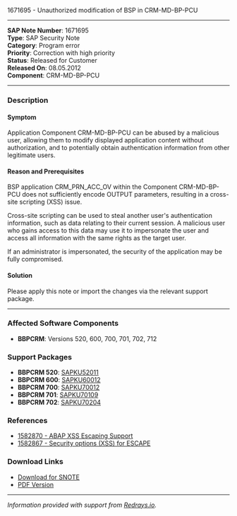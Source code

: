 1671695 - Unauthorized modification of BSP in CRM-MD-BP-PCU

---

**SAP Note Number**: 1671695  
**Type**: SAP Security Note  
**Category**: Program error  
**Priority**: Correction with high priority  
**Status**: Released for Customer  
**Released On**: 08.05.2012  
**Component**: CRM-MD-BP-PCU

---

### Description

#### Symptom
Application Component CRM-MD-BP-PCU can be abused by a malicious user, allowing them to modify displayed application content without authorization, and to potentially obtain authentication information from other legitimate users.

#### Reason and Prerequisites
BSP application CRM_PRN_ACC_OV within the Component CRM-MD-BP-PCU does not sufficiently encode OUTPUT parameters, resulting in a cross-site scripting (XSS) issue.

Cross-site scripting can be used to steal another user's authentication information, such as data relating to their current session. A malicious user who gains access to this data may use it to impersonate the user and access all information with the same rights as the target user.

If an administrator is impersonated, the security of the application may be fully compromised.

#### Solution
Please apply this note or import the changes via the relevant support package.

---

### Affected Software Components

- **BBPCRM**: Versions 520, 600, 700, 701, 702, 712

### Support Packages

- **BBPCRM 520**: [SAPKU52011](https://me.sap.com/supportpackage/SAPKU52011)
- **BBPCRM 600**: [SAPKU60012](https://me.sap.com/supportpackage/SAPKU60012)
- **BBPCRM 700**: [SAPKU70012](https://me.sap.com/supportpackage/SAPKU70012)
- **BBPCRM 701**: [SAPKU70109](https://me.sap.com/supportpackage/SAPKU70109)
- **BBPCRM 702**: [SAPKU70204](https://me.sap.com/supportpackage/SAPKU70204)

### References

- [1582870 - ABAP XSS Escaping Support](https://me.sap.com/notes/1582870)
- [1582867 - Security options (XSS) for ESCAPE](https://me.sap.com/notes/1582867)

### Download Links

- [Download for SNOTE](https://notesdownloads.sap.com/note/0040000009925332017)
- [PDF Version](https://userapps.support.sap.com/sap/support/sfm/notes/print/0001671695?language=en-US&token=F68907CA9536C3AA7A908C36DFF19088)

---

*Information provided with support from [Redrays.io](https://redrays.io).*